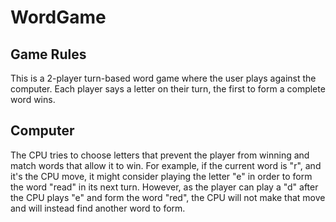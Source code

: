 # WordGame

## Game Rules

This is a 2-player turn-based word game where the user plays against the computer. Each player says a letter on their turn, the first to form a complete word wins.

## Computer

The CPU tries to choose letters that prevent the player from winning and match words that allow it to win. For example, if the current word is "r", and it's the CPU move, it might consider playing the letter "e" in order to form the word "read" in its next turn. However, as the player can play a "d" after the CPU plays "e" and form the word "red", the CPU will not make that move and will instead find another word to form. 